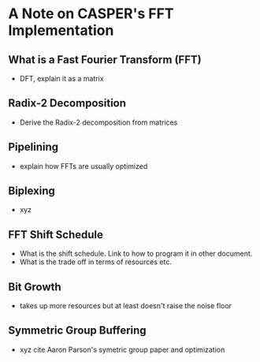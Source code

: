 # A Note on CASPER's FFT Implementation

## What is a Fast Fourier Transform (FFT)

- DFT, explain it as a matrix

## Radix-2 Decomposition

- Derive the Radix-2 decomposition from matrices

## Pipelining

- explain how FFTs are usually optimized

## Biplexing

- xyz 

## FFT Shift Schedule

- What is the shift schedule. Link to how to program it in other document. 
- What is the trade off in terms of resources etc.

## Bit Growth

- takes up more resources but at least doesn't raise the noise floor

## Symmetric Group Buffering

- xyz cite Aaron Parson's symetric group paper and optimization



